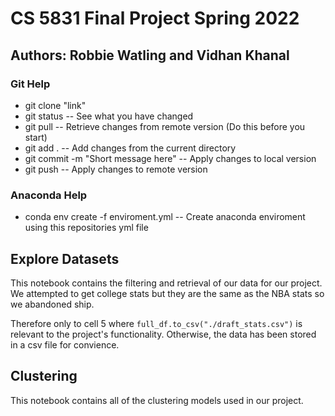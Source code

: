 # CS 5831 Final Project Spring 2022
## Authors: Robbie Watling and Vidhan Khanal

### Git Help
* git clone "link"
* git status -- See what you have changed
* git pull -- Retrieve changes from remote version (Do this before you start)
* git add . -- Add changes from the current directory
* git commit -m "Short message here" -- Apply changes to local version
* git push -- Apply changes to remote version

### Anaconda Help
* conda env create -f enviroment.yml -- Create anaconda enviroment using this repositories yml file

## Explore Datasets
This notebook contains the filtering and retrieval of our data for our project. We attempted to get college stats but they are the same as the NBA stats so we abandoned ship.

Therefore only to cell 5 where `full_df.to_csv("./draft_stats.csv")` is relevant to the project's functionality. Otherwise, the data has been stored in a csv file for convience.

## Clustering
This notebook contains all of the clustering models used in our project.
